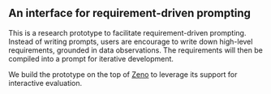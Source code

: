 ## An interface for requirement-driven prompting

This is a research prototype to facilitate requirement-driven prompting. Instead of writing prompts, users are encourage to write down high-level requirements, grounded in data observations.
The requirements will then be compiled into a prompt for iterative development.

We build the prototype on the top of [Zeno](https://github.com/zeno-ml/zeno) to leverage its support for interactive evaluation.
